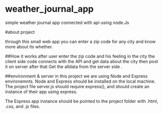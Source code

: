 # weather_journal_app
 simple weather journal app connected with api using node.Js  
 
#about project

through this small web app you can enter a zip code for any city and know more about its whether.

##How it works
after user enter the zip code and his feeling in the city
the client side code connects with the API and get data about the city
then post it on server after that Get the alldata from the server side .


##environment & server
in this project we are using Node and Express environemnts. Node and Express should be installed on the local machine. The project file server.js should require express(), and should create an instance of their app using express.

The Express app instance should be pointed to the project folder with .html, .css, and .js files.



